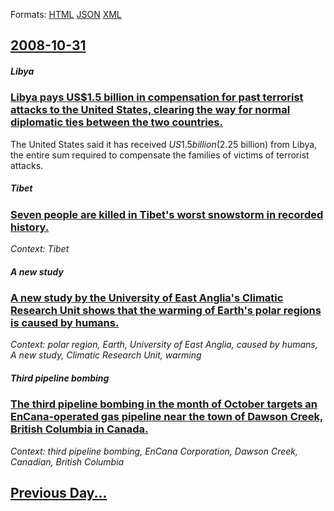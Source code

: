 
Formats: [HTML](2008/10/31/index.html)  [JSON](2008/10/31/index.json)  [XML](2008/10/31/index.xml)  

## [2008-10-31](/news/2008/10/31/index.md)

##### Libya
### [ Libya pays US$1.5 billion in compensation for past terrorist attacks to the United States, clearing the way for normal diplomatic ties between the two countries. ](/news/2008/10/31/libya-pays-us-1-5-billion-in-compensation-for-past-terrorist-attacks-to-the-united-states-clearing-the-way-for-normal-diplomatic-ties-betw.md)
The United States said it has received $US1.5 billion ($2.25 billion) from Libya, the entire sum required to compensate the families of victims of terrorist attacks.

##### Tibet
### [ Seven people are killed in Tibet's worst snowstorm in recorded history. ](/news/2008/10/31/seven-people-are-killed-in-tibet-s-worst-snowstorm-in-recorded-history.md)
_Context: Tibet_

##### A new study
### [ A new study by the University of East Anglia's Climatic Research Unit shows that the warming of Earth's polar regions is caused by humans. ](/news/2008/10/31/a-new-study-by-the-university-of-east-anglia-s-climatic-research-unit-shows-that-the-warming-of-earth-s-polar-regions-is-caused-by-humans.md)
_Context: polar region, Earth, University of East Anglia, caused by humans, A new study, Climatic Research Unit, warming_

##### Third pipeline bombing
### [ The third pipeline bombing in the month of October targets an EnCana-operated gas pipeline near the town of Dawson Creek, British Columbia in Canada. ](/news/2008/10/31/the-third-pipeline-bombing-in-the-month-of-october-targets-an-encana-operated-gas-pipeline-near-the-town-of-dawson-creek-british-columbia.md)
_Context: third pipeline bombing, EnCana Corporation, Dawson Creek, Canadian, British Columbia_

## [Previous Day...](/news/2008/10/30/index.md)

